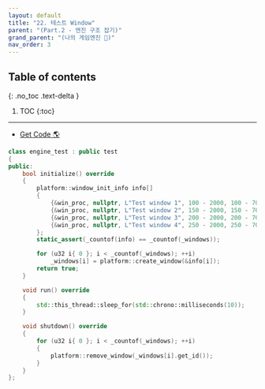 ```yaml
---
layout: default
title: "22. 테스트 Window"
parent: "(Part.2 - 엔진 구조 잡기)"
grand_parent: "(나의 게임엔진 🎲)"
nav_order: 3
---
```


## Table of contents
{: .no_toc .text-delta }

1. TOC
{:toc}

---

* [Get Code 🌎](https://github.com/Arthur880708/ArthurDX12GameEngine/commit/83e7358ea190320d494177677fa4b14e8068919b)

```cpp
class engine_test : public test
{
public:
    bool initialize() override
    {
        platform::window_init_info info[]
        {
            {&win_proc, nullptr, L"Test window 1", 100 - 2000, 100 - 700, 400, 800},
            {&win_proc, nullptr, L"Test window 2", 150 - 2000, 150 - 700, 800, 400},
            {&win_proc, nullptr, L"Test window 3", 200 - 2000, 200 - 700, 400, 400},
            {&win_proc, nullptr, L"Test window 4", 250 - 2000, 250 - 700, 800, 600},
        };
        static_assert(_countof(info) == _countof(_windows));

        for (u32 i{ 0 }; i < _countof(_windows); ++i)
            _windows[i] = platform::create_window(&info[i]);
        return true;
    }

    void run() override
    {
        std::this_thread::sleep_for(std::chrono::milliseconds(10));
    }

    void shutdown() override
    {
        for (u32 i{ 0 }; i < _countof(_windows); ++i)
        {
            platform::remove_window(_windows[i].get_id());
        }
    }
};
```
